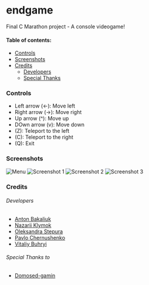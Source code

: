 # endgame

Final C Marathon project - A console videogame!

#### Table of contents:
- [Controls](#controls)
- [Screenshots](#screenshots)
- [Credits](#credits)
    - [Developers](#developers)
    - [Special Thanks](#special-thanks)

<a href="controls"></a>
### Controls

- Left arrow (<-): Move left
- Right arrow (->): Move right
- Up arrow (^): Move up
- DOwn arrow (v): Move down
- (Z): Teleport to the left
- (C): Teleport to the right
- (Q): Exit

<a href="screenshots"></a>
### Screenshots

![Menu](https://i.imgur.com/bLmTy60.png)
![Screenshot 1](https://i.imgur.com/Mj5NIri.png)
![Screenshot 2](https://i.imgur.com/EUi5i8I.png)
![Screenshot 3](https://i.imgur.com/bT3doxA.png)

<a href="credits"></a>
### Credits

<a href="developers"></a>
###### Developers

- [Anton Bakaliuk](https://github.com/Tizes)
- [Nazarii Klymok](https://github.com/jesuisnaz)
- [Oleksandra Stepura](https://github.com/Escander23)
- [Pavlo Chernushenko](https://github.com/pashachernushenko)
- [Vitaliy Buhryi](https://github.com/vbugr)

<a href="special-thanks"></a>
###### Special Thanks to

- [Domosed-gamin](https://github.com/Domosed-gamin)
